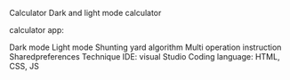 Calculator
Dark and light mode calculator

 
calculator app:

Dark mode
Light mode
Shunting yard algorithm
Multi operation instruction
Sharedpreferences Technique
IDE: visual Studio
Coding language: HTML, CSS, JS


